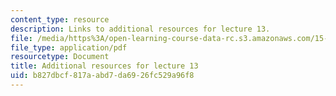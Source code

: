 ```yaml
---
content_type: resource
description: Links to additional resources for lecture 13.
file: /media/https%3A/open-learning-course-data-rc.s3.amazonaws.com/15-992-s-lab-laboratory-for-sustainable-business-spring-2008/b827dbcf817aabd7da6926fc529a96f8_class_13.pdf
file_type: application/pdf
resourcetype: Document
title: Additional resources for lecture 13
uid: b827dbcf-817a-abd7-da69-26fc529a96f8
---
```

